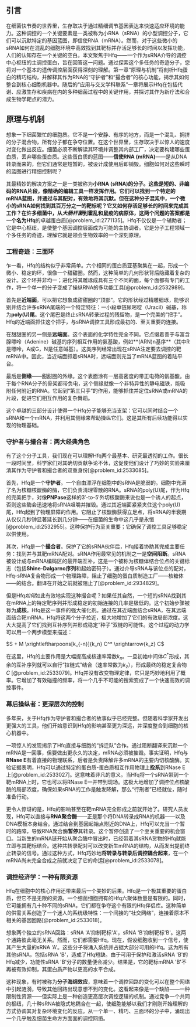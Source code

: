 ## 引言
在细菌快节奏的世界里，生存取决于通过精细调节基因表达来快速适应环境的能力。这种调控的一个关键要素是一类被称为小RNA（sRNA）的小型调控分子，它们可以沉默特定的基因蓝图，即信使RNA（mRNA）。然而，对于这些微小的sRNA如何在混乱的细胞环境中高效找到其靶标并存活足够长的时间以发挥功能，人们的认知存在一个关键的空白。本文聚焦于Hfq——一个作为sRNA介导的调控中心枢纽的主调控蛋白，旨在回答这一问题。通过探索这个多任务的奇迹分子，您将对一个基本的遗传调控层面获得深刻的理解。第一章“原理与机制”将剖析Hfq蛋白的精巧结构，并解释其作为RNA的“守护者”和“撮合者”的核心功能，揭示其如何整合到核心细胞机器中。随后的“应用与交叉学科联系”一章将展示Hfq在包括代谢、应激生存和疾病在内的多种细菌过程中的关键作用，并探讨其作为新疗法和合成生物学靶点的潜力。

## 原理与机制

想象一下细菌繁忙的细胞质。它不是一个安静、有序的地方，而是一个混乱、拥挤的分子混合物，所有分子都在争夺位置。在这个世界里，生存取决于以惊人的速度对变化做出反应。细菌必须不断解读其环境并调整其内部工厂，决定要构建哪些蛋白质，丢弃哪些蛋白质。这些蛋白质的蓝图——**信使RNA (mRNA)**——是从DNA转录而来的，但它们通常是短暂的，被设计成使用后即销毁。细胞如何对这些瞬时的蓝图进行精细控制呢？

其最精妙的解决方案之一是一类被称为**小RNA (sRNA)**的分子。这些是短的、非编码的RNA片段，像精确的编辑工具一样发挥作用。它们可以找到一个特定的mRNA蓝图，并通过与其配对，有效地将其沉默。但在这种分子混沌中，一个微小的sRNA如何找到其百万分之一的靶标呢？它又如何存活足够长的时间来完成其工作？在许多细菌中，从*大肠杆菌*到霍乱和鼠疫的病原体，这两个问题的答案都是一个名为**Hfq**的卓越蛋白质[@problem_id:2771135]。Hfq不仅仅是一个辅助者；它是中心枢纽，是使整个基因调控层面成为可能的主协调者。它是分子工程领域一个多任务的奇迹，理解它就是领会生物效率的一个深刻原理。

### 工程奇迹：三面环

乍一看，Hfq的结构似乎非常简单。六个相同的蛋白质亚基聚集在一起，形成一个微小、稳定的环，很像一个甜甜圈。然而，这种简单的几何形状背后隐藏着复杂的设计。这个环并非均一；进化将其雕琢成具有三个不同的面，每个面都有专门的工作，将一个单一的分子变成了操纵RNA的多功能工具[@problem_id:2532989]。

首先是**近端面**。可以把它想象成甜甜圈的“顶部”。它的形状经过精雕细琢，能够识别并结合许多sRNA尾端的一个特定特征：一小段单链尿嘧啶（Uracil）碱基，称为**poly(U)尾**。这个尾巴是终止sRNA转录过程的残留物，是一个完美的“把手”。Hfq的近端面抓住这个把手，与sRNA调控工具形成最初的、至关重要的连接。

在甜甜圈的另一侧是**远端面**。这个表面的化学特性完全不同。它点缀着善于与富含腺嘌呤（Adenine）碱基的序列相互作用的氨基酸，例如**(ARN)n基序**（其中R是嘌呤，A或G，N是任意碱基）。这类序列经常出现在sRNA注定要去调控的靶mRNA中。因此，当近端面抓着sRNA时，远端面则充当了mRNA蓝图的着陆平台。

最后是**侧缘**——甜甜圈的外缘。这个表面涂有一层高密度的带正电荷的氨基酸。由于每个RNA分子的骨架都带负电，这个侧缘就像一个非特异性的静电磁铁，能吸附任何附近的RNA。它起到“第三只手”的作用，能够抓住并定位sRNA或mRNA的片段，促进它们相互作用的复杂舞蹈。

这个卓越的三部分设计使得一个Hfq分子能够充当支架：它可以同时结合一个sRNA和一个mRNA，并利用其侧缘来帮助操纵它们。这是其所有后续功能得以实现的物理基础。

### 守护者与撮合者：两大经典角色

有了这个分子工具，我们现在可以理解Hfq两个最基本、研究最透彻的工作。很长一段时间里，科学家们对其确切贡献争论不休，这促使他们设计了巧妙的实验来厘清其作为守护者和撮合者的双重身份[@problem_id:2533085]。

首先，Hfq是一个**守护者**。一个自由漂浮在细胞中的sRNA是脆弱的。细胞中充满了名为核糖核酸酶的酶，它们负责清理零散的RNA。sRNA的poly(U)尾，作为Hfq的完美把手，对像**PNPase**这样的$3'$-to-$5'$外切核酸酶来说也是一个诱人的起点，否则这些酶会迅速地将sRNA咀嚼并摧毁。通过其近端面紧紧夹住这个poly(U)尾，Hfq起到了物理屏障的作用。它阻止了核酸酶获得立足点，将sRNA的半衰期从仅仅几秒钟显著延长到几分钟——在细菌的生命中这几乎是永恒[@problem_id:2532955]。这种保护行为至关重要；它确保了调控工具足够稳定以供使用。

其次，Hfq是一个**撮合者**。保护了它的sRNA伙伴后，Hfq接着协助其完成主要任务：找到并与其靶mRNA配对。sRNA作用最常见的机制之一是**空间阻断**。sRNA被设计成与mRNA编码区的最开端互补，这是一个被称为核糖体结合位点的关键标志（包括**Shine-Dalgarno序列**和起始密码子）。通过介导sRNA与该位点的配对，Hfq-sRNA复合物形成一个物理路障，阻止了细胞的蛋白质制造工厂——核糖体——的结合。翻译在开始之前就被阻止了[@problem_id:2934829]。

但是Hfq*如何*如此有效地实现这种撮合呢？如果任其自然，一个短的sRNA找到其在mRNA上的特定靶序列并形成稳定的初始连接的几率是极低的。这个初始步骤被称为**成核**。Hfq是这一事件的强大催化剂。通过在其近端面结合sRNA，在其远端面结合靶mRNA，Hfq将这两个分子拉近，极大地增加了它们的有效局部浓度。这大大提高了它们找到互补序列并形成稳定“种子”双链的可能性。这个过程的动力学可以用一个两步模型来描述：

$S + M \xrightleftharpoons[k_{-n}]{k_n} C^* \xrightarrow{k_z} C$

在这里，Hfq的主要作用是大幅提高成核速率常数$k_n$。一旦初始中间体$C^*$形成，其余的互补序列就可以自行“拉链式”结合（速率常数为$k_z$），形成最终的稳定复合物$C$ [@problem_id:2533079]。Hfq并没有改变物理定律，它只是巧妙地利用了概率。它增加了有效碰撞的频率，将一个几乎不可能的搜索变成了一个快速高效的调控事件。

### 幕后操纵者：更深层次的控制

多年来，关于Hfq作为守护者和撮合者的故事似乎已经完整。但随着科学家开发出更强大的工具，他们开始意识到Hfq的影响甚至更为深远，并深度整合到细胞的核心机器中。

一项惊人的发现揭示了Hfq直接与细胞的“拆迁队”合作。通过阻断翻译来沉默一个mRNA是一回事，但要做出更永久的决定，mRNA必须被摧毁。事实证明，Hfq与**RNase E**有着直接的物理联系，后者是负责降解许多mRNA的主要内切核酸酶。实验证据表明，Hfq可以通过特定的蛋白质-蛋白质相互作用物理上**拴系**到RNase E上[@problem_id:2533027]。这意味着非凡的意义。当Hfq将一个sRNA带到一个靶mRNA上时，它也可以将RNase E一并带到现场。这极大地增加了调控位点核酸酶的局部浓度，确保如果sRNA的工作是触发降解，那么“行刑者”已经就位，随时准备行动。

更令人惊讶的是，Hfq的影响甚至在靶mRNA完全形成之前就开始了。研究人员发现，Hfq可以直接与**RNA聚合酶**——正是那个将DNA转录成RNA的机器——以及DNA模板本身结合。通过结合到基因起始点附近的DNA上，Hfq可以充当一个暂时的路障，导致RNA聚合酶**暂停**其转录。这个暂停创造了一个至关重要的机会窗口。当新生的mRNA链开始从聚合酶中冒出时，已经带着其sRNA货物的Hfq就能立即与其靶标结合。这种共转录配对可以改变新生mRNA的结构，从而发出提前终止转录的信号。通过这种方式，Hfq巧妙地**将转录与转录后调控耦合起来**，在一个mRNA尚未完全合成之前就决定了它的命运[@problem_id:2533078]。

### 调控经济学：一种有限资源

Hfq在细胞中的核心作用还带来最后一个美妙的后果。Hfq是一个极其重要的蛋白质，但它不是无限的资源。一个细菌细胞拥有的Hfq六聚体数量是有限的。同时，它可能拥有几十种不同的sRNA，它们都在争夺这个有限的Hfq伴侣库。这种简单的供需关系创造了一个迷人的系统级特性：一个间接的“社交网络”，连接着原本不相关的基因回路[@problem_id:2533018]。

想象两个独立的sRNA回路：sRNA 'A'抑制靶标'A'，sRNA 'B'抑制靶标'B'。这两个通路彼此毫无关系。然而，它们都需要Hfq。现在，假设细胞收到一个信号，使其产生大量的sRNA 'A'。这些分子将涌入系统并占据大部分可用的Hfq。这为所有其他sRNA，包括sRNA 'B'，造成了Hfq短缺。由于可用于保护和激活sRNA 'B'的Hfq减少，功能性sRNA 'B'分子的数量便会减少。结果是，它的靶标mRNA 'B'不再被有效抑制，其蛋白质产物以更高的水平合成。

这种现象，有时被称为**分子海绵效应**，意味着一个调控回路的变化可以在整个网络中引起涟漪，导致其他回路出现意想不到的变化。这看起来像是一个缺陷——一种限制性资源——但实际上是一种创造更高层次调控逻辑的机制。通过竞争一个共同的枢纽，几十种sRNA被隐式地耦合在一起，使细胞能够以我们才刚刚开始理解的方式协调其对复杂环境变化的反应。从一个单一、精巧、三面环的分子中，涌现出一个几乎触及细菌生命方方面面的调控网络。

